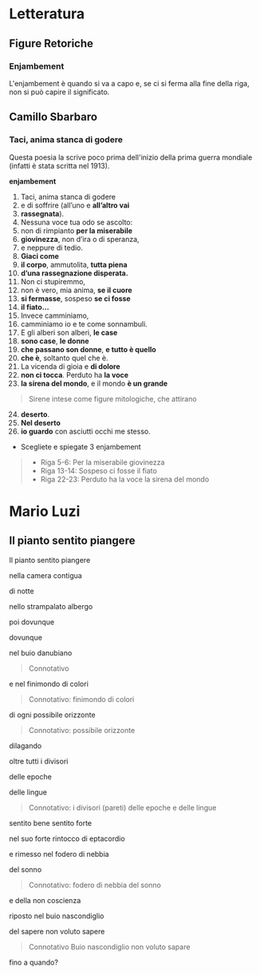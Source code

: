 # Letteratura

## Figure Retoriche

### Enjambement
L'enjambement è quando si va a capo e, se ci si ferma alla fine della riga, non si può capire il significato.

## Camillo Sbarbaro

### Taci, anima stanca di godere

Questa poesia la scrive poco prima dell'inizio della prima guerra mondiale (infatti è stata scritta nel 1913).

**enjambement**

1. Taci, anima stanca di godere
2. e di soffrire (all’uno e **all’altro vai**
3. **rassegnata**).
4. Nessuna voce tua odo se ascolto:
5. non di rimpianto **per la miserabile**
6. **giovinezza**, non d’ira o di speranza,
7. e neppure di tedio.
8. **Giaci come**
9. **il corpo**, ammutolita, **tutta piena**
10. **d’una rassegnazione disperata.**
11. Non ci stupiremmo,
12. non è vero, mia anima, **se il cuore**
13. **si fermasse**, sospeso **se ci fosse**
14. **il fiato…**
15. Invece camminiamo,
16. camminiamo io e te come sonnambuli.
17. E gli alberi son alberi, **le case**
18. **sono case**, **le donne**
19. **che passano son donne**, **e tutto è quello**
20. **che è**, soltanto quel che è.
21. La vicenda di gioia e **di dolore**
22. **non ci tocca**. Perduto ha **la voce**
23. **la sirena del mondo**, e il mondo **è un grande**

> Sirene intese come figure mitologiche, che attirano

24. **deserto**.
25. **Nel deserto**
26. **io guardo** con asciutti occhi me stesso.

- Scegliete e spiegate 3 enjambement

> - Riga 5-6: Per la miserabile giovinezza
> - Riga 13-14: Sospeso ci fosse il fiato
> - Riga 22-23: Perduto ha la voce la sirena del mondo

# Mario Luzi
## Il pianto sentito piangere
Il pianto sentito piangere

nella camera contigua

di notte

nello strampalato albergo

poi dovunque

dovunque

nel buio danubiano
> Connotativo

e nel finimondo di colori
> Connotativo: finimondo di colori

di ogni possibile orizzonte
> Connotativo: possibile orizzonte

dilagando

oltre tutti i divisori

delle epoche

delle lingue
> Connotativo: i divisori (pareti) delle epoche e delle lingue


sentito bene sentito forte

nel suo forte rintocco di eptacordio

e rimesso nel fodero di nebbia

del sonno
> Connotativo: fodero di nebbia del sonno

e della non coscienza

riposto nel buio nascondiglio

del sapere non voluto sapere
> Connotativo Buio nascondiglio non voluto sapare

fino a quando?
